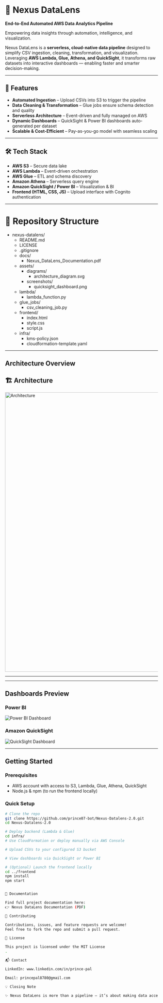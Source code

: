 # 🚀 Nexus DataLens  
**End-to-End Automated AWS Data Analytics Pipeline**  

Empowering data insights through automation, intelligence, and visualization.  

Nexus DataLens is a **serverless, cloud-native data pipeline** designed to simplify CSV ingestion, cleaning, transformation, and visualization. Leveraging **AWS Lambda, Glue, Athena, and QuickSight**, it transforms raw datasets into interactive dashboards — enabling faster and smarter decision-making.  

---

## 📌 Features  
- **Automated Ingestion** – Upload CSVs into S3 to trigger the pipeline  
- **Data Cleaning & Transformation** – Glue jobs ensure schema detection and quality  
- **Serverless Architecture** – Event-driven and fully managed on AWS  
- **Dynamic Dashboards** – QuickSight & Power BI dashboards auto-generated per dataset  
- **Scalable & Cost-Efficient** – Pay-as-you-go model with seamless scaling  

---

## 🛠️ Tech Stack  
- **AWS S3** – Secure data lake  
- **AWS Lambda** – Event-driven orchestration  
- **AWS Glue** – ETL and schema discovery  
- **Amazon Athena** – Serverless query engine  
- **Amazon QuickSight / Power BI** – Visualization & BI  
- **Frontend (HTML, CSS, JS)** – Upload interface with Cognito authentication  

---

# 📂 Repository Structure


- nexus-datalens/
  - README.md
  - LICENSE
  - .gitignore
  - docs/
    - Nexus_DataLens_Documentation.pdf
  - assets/
    - diagrams/
      - architecture_diagram.svg
    - screenshots/
      - quicksight_dashboard.png
  - lambda/
    - lambda_function.py
  - glue_jobs/
    - csv_cleaning_job.py
  - frontend/
    - index.html
    - style.css
    - script.js
  - infra/
    - kms-policy.json
    - cloudformation-template.yaml




---

##  Architecture Overview

## 🏗️ Architecture
<img width="1379" height="917" alt="Architecture" src="https://github.com/user-attachments/assets/b187f773-43bc-4667-913b-9ff20a2276e1" />


---

---

##  Dashboards Preview

###  Power BI
![Power BI Dashboard](./assets/screenshots/powerBI_dashboard.jpg)

###  Amazon QuickSight
![QuickSight Dashboard](./assets/screenshots/quicksight_dashboard.jpg)

---

##  Getting Started

### Prerequisites
- AWS account with access to S3, Lambda, Glue, Athena, QuickSight  
- Node.js & npm (to run the frontend locally)

### Quick Setup
```bash
# Clone the repo
git clone https://github.com/prince07-bot/Nexus-Datalens-2.0.git
cd Nexus-Datalens-2.0

# Deploy backend (Lambda & Glue)
cd infra/
# Use CloudFormation or deploy manually via AWS Console

# Upload CSVs to your configured S3 bucket

# View dashboards via QuickSight or Power BI

# (Optional) Launch the frontend locally
cd ../frontend
npm install
npm start


📖 Documentation

Find full project documentation here:
👉 Nexus DataLens Documentation (PDF)

🤝 Contributing

Contributions, issues, and feature requests are welcome!
Feel free to fork the repo and submit a pull request.

📜 License

This project is licensed under the MIT License
.

📬 Contact

LinkedIn: www.linkedin.com/in/prince-pal

Email: princepal8780@gmail.com

💡 Closing Note

✨ Nexus DataLens is more than a pipeline — it’s about making data accessible, actionable, and insightful.

